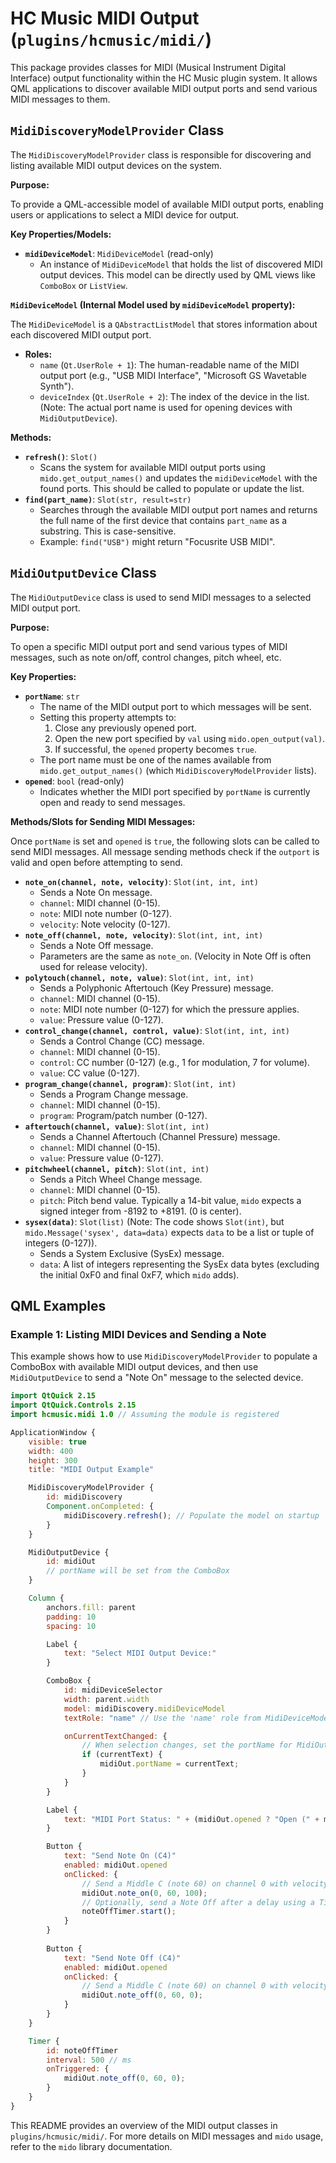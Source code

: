# HC Music MIDI Output (`plugins/hcmusic/midi/`)

This package provides classes for MIDI (Musical Instrument Digital Interface) output functionality within the HC Music plugin system. It allows QML applications to discover available MIDI output ports and send various MIDI messages to them.

## `MidiDiscoveryModelProvider` Class

The `MidiDiscoveryModelProvider` class is responsible for discovering and listing available MIDI output devices on the system.

**Purpose:**

To provide a QML-accessible model of available MIDI output ports, enabling users or applications to select a MIDI device for output.

**Key Properties/Models:**

*   **`midiDeviceModel`**: `MidiDeviceModel` (read-only)
    *   An instance of `MidiDeviceModel` that holds the list of discovered MIDI output devices. This model can be directly used by QML views like `ComboBox` or `ListView`.

**`MidiDeviceModel` (Internal Model used by `midiDeviceModel` property):**

The `MidiDeviceModel` is a `QAbstractListModel` that stores information about each discovered MIDI output port.

*   **Roles:**
    *   `name` (`Qt.UserRole + 1`): The human-readable name of the MIDI output port (e.g., "USB MIDI Interface", "Microsoft GS Wavetable Synth").
    *   `deviceIndex` (`Qt.UserRole + 2`): The index of the device in the list. (Note: The actual port name is used for opening devices with `MidiOutputDevice`).

**Methods:**

*   **`refresh()`**: `Slot()`
    *   Scans the system for available MIDI output ports using `mido.get_output_names()` and updates the `midiDeviceModel` with the found ports. This should be called to populate or update the list.
*   **`find(part_name)`**: `Slot(str, result=str)`
    *   Searches through the available MIDI output port names and returns the full name of the first device that contains `part_name` as a substring. This is case-sensitive.
    *   Example: `find("USB")` might return "Focusrite USB MIDI".

## `MidiOutputDevice` Class

The `MidiOutputDevice` class is used to send MIDI messages to a selected MIDI output port.

**Purpose:**

To open a specific MIDI output port and send various types of MIDI messages, such as note on/off, control changes, pitch wheel, etc.

**Key Properties:**

*   **`portName`**: `str`
    *   The name of the MIDI output port to which messages will be sent.
    *   Setting this property attempts to:
        1.  Close any previously opened port.
        2.  Open the new port specified by `val` using `mido.open_output(val)`.
        3.  If successful, the `opened` property becomes `true`.
    *   The port name must be one of the names available from `mido.get_output_names()` (which `MidiDiscoveryModelProvider` lists).
*   **`opened`**: `bool` (read-only)
    *   Indicates whether the MIDI port specified by `portName` is currently open and ready to send messages.

**Methods/Slots for Sending MIDI Messages:**

Once `portName` is set and `opened` is `true`, the following slots can be called to send MIDI messages. All message sending methods check if the `outport` is valid and open before attempting to send.

*   **`note_on(channel, note, velocity)`**: `Slot(int, int, int)`
    *   Sends a Note On message.
    *   `channel`: MIDI channel (0-15).
    *   `note`: MIDI note number (0-127).
    *   `velocity`: Note velocity (0-127).
*   **`note_off(channel, note, velocity)`**: `Slot(int, int, int)`
    *   Sends a Note Off message.
    *   Parameters are the same as `note_on`. (Velocity in Note Off is often used for release velocity).
*   **`polytouch(channel, note, value)`**: `Slot(int, int, int)`
    *   Sends a Polyphonic Aftertouch (Key Pressure) message.
    *   `channel`: MIDI channel (0-15).
    *   `note`: MIDI note number (0-127) for which the pressure applies.
    *   `value`: Pressure value (0-127).
*   **`control_change(channel, control, value)`**: `Slot(int, int, int)`
    *   Sends a Control Change (CC) message.
    *   `channel`: MIDI channel (0-15).
    *   `control`: CC number (0-127) (e.g., 1 for modulation, 7 for volume).
    *   `value`: CC value (0-127).
*   **`program_change(channel, program)`**: `Slot(int, int)`
    *   Sends a Program Change message.
    *   `channel`: MIDI channel (0-15).
    *   `program`: Program/patch number (0-127).
*   **`aftertouch(channel, value)`**: `Slot(int, int)`
    *   Sends a Channel Aftertouch (Channel Pressure) message.
    *   `channel`: MIDI channel (0-15).
    *   `value`: Pressure value (0-127).
*   **`pitchwheel(channel, pitch)`**: `Slot(int, int)`
    *   Sends a Pitch Wheel Change message.
    *   `channel`: MIDI channel (0-15).
    *   `pitch`: Pitch bend value. Typically a 14-bit value, `mido` expects a signed integer from -8192 to +8191. (0 is center).
*   **`sysex(data)`**: `Slot(list)` (Note: The code shows `Slot(int)`, but `mido.Message('sysex', data=data)` expects `data` to be a list or tuple of integers (0-127)).
    *   Sends a System Exclusive (SysEx) message.
    *   `data`: A list of integers representing the SysEx data bytes (excluding the initial 0xF0 and final 0xF7, which `mido` adds).

## QML Examples

### Example 1: Listing MIDI Devices and Sending a Note

This example shows how to use `MidiDiscoveryModelProvider` to populate a ComboBox with available MIDI output devices, and then use `MidiOutputDevice` to send a "Note On" message to the selected device.

```qml
import QtQuick 2.15
import QtQuick.Controls 2.15
import hcmusic.midi 1.0 // Assuming the module is registered

ApplicationWindow {
    visible: true
    width: 400
    height: 300
    title: "MIDI Output Example"

    MidiDiscoveryModelProvider {
        id: midiDiscovery
        Component.onCompleted: {
            midiDiscovery.refresh(); // Populate the model on startup
        }
    }

    MidiOutputDevice {
        id: midiOut
        // portName will be set from the ComboBox
    }

    Column {
        anchors.fill: parent
        padding: 10
        spacing: 10

        Label {
            text: "Select MIDI Output Device:"
        }

        ComboBox {
            id: midiDeviceSelector
            width: parent.width
            model: midiDiscovery.midiDeviceModel
            textRole: "name" // Use the 'name' role from MidiDeviceModel

            onCurrentTextChanged: {
                // When selection changes, set the portName for MidiOutputDevice
                if (currentText) {
                    midiOut.portName = currentText;
                }
            }
        }

        Label {
            text: "MIDI Port Status: " + (midiOut.opened ? "Open (" + midiOut.portName + ")" : "Closed")
        }

        Button {
            text: "Send Note On (C4)"
            enabled: midiOut.opened
            onClicked: {
                // Send a Middle C (note 60) on channel 0 with velocity 100
                midiOut.note_on(0, 60, 100);
                // Optionally, send a Note Off after a delay using a Timer
                noteOffTimer.start();
            }
        }
        
        Button {
            text: "Send Note Off (C4)"
            enabled: midiOut.opened
            onClicked: {
                // Send a Middle C (note 60) on channel 0 with velocity 0
                midiOut.note_off(0, 60, 0);
            }
        }
    }

    Timer {
        id: noteOffTimer
        interval: 500 // ms
        onTriggered: {
            midiOut.note_off(0, 60, 0);
        }
    }
}
```

This README provides an overview of the MIDI output classes in `plugins/hcmusic/midi/`. For more details on MIDI messages and `mido` usage, refer to the `mido` library documentation.
```
